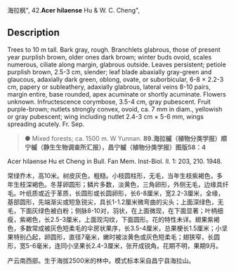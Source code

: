 海拉枫",
42.**Acer hilaense** Hu & W. C. Cheng",

## Description
Trees to 10 m tall. Bark gray, rough. Branchlets glabrous, those of present year purplish brown, older ones dark brown; winter buds ovoid, scales numerous, ciliate along margin, glabrous outside. Leaves persistent; petiole purplish brown, 2.5-3 cm, slender; leaf blade abaxially gray-green and glaucous, adaxially dark green, oblong, ovate, or suborbicular, 6-8 × 2.2-3 cm, papery or subleathery, adaxially glabrous, lateral veins 8-10 pairs, margin entire, base rounded, apex acuminate or shortly acuminate. Flowers unknown. Infructescence corymbose, 3.5-4 cm, gray pubescent. Fruit purple-brown; nutlets strongly convex, ovoid, ca. 7 mm in diam., yellowish or gray pubescent; wing including nutlet 2.4-3 cm × 5-6 mm, wings spreading acutely. Fr. Sep.

> ● Mixed forests; ca. 1500 m. W Yunnan.
**89.海拉槭（植物分类学报）顺宁槭（静生生物调查所汇报），昌宁槭（植物分类学报）图版58：4**

Acer hilaense Hu et Cheng in Bull. Fan Mem. Inst-Biol. II. 1: 203, 210. 1948.

常绿乔木，高10米。树皮灰色，粗糙。小枝圆柱形，无毛，当年生枝紫褐色，多年生枝深褐色。冬芽卵圆形；鳞片多数，淡黄色，三角卵形，外侧无毛，边缘具纤毛。叶纸质或近于革质，长圆形或长圆卵形，长6-8厘米，宽2.2-3厘米，全缘，基部圆形，先端渐尖或短急锐尖，具长1-1.2厘米微弯曲的尖头；上面深绿色，无毛，下面灰绿色被白粉；侧脉8-10对，羽状，在上面微现，在下面显著；叶柄细瘦，紫褐色，长2.5-3厘米，上面现沟纹，下面圆形。花的特性未详。翅果紫褐色，多数常成被灰色短柔毛的伞房状果序，长3.5-4厘米，总果梗长1.5厘米；小坚果特别凸起，卵圆形，直径7毫米，嫩时被淡黄色或灰色短柔毛；翅狭窄，长圆形，宽5-6毫米，连同小坚果长2.4-3厘米，张开成锐角。花期不明，果期9月。

产云南西部。生于海拔2500米的林中。模式标本采自昌宁县海拉山。
